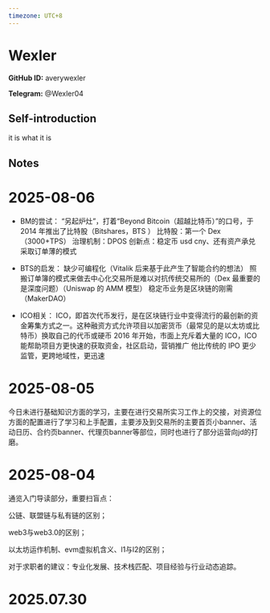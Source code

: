 ```yaml
---
timezone: UTC+8
---
```


# Wexler

**GitHub ID:** averywexler

**Telegram:** @Wexler04

## Self-introduction

it is what it is

## Notes

<!-- Content_START -->
# 2025-08-06

- BM的尝试：
“另起炉灶”，打着“Beyond Bitcoin（超越比特币）”的口号，于2014 年推出了比特股（Bitshares，BTS ）
比特股：第一个 Dex
（3000+TPS）
治理机制：DPOS
创新点：稳定币 usd cny、还有资产承兑
采取订单薄的模式

- BTS的启发：
缺少可编程化（Vitalik 后来基于此产生了智能合约的想法）
照搬订单簿的模式来做去中心化交易所是难以对抗传统交易所的（Dex 最重要的是深度问题）（Uniswap 的 AMM 模型）
稳定币业务是区块链的刚需（MakerDAO）

- ICO相关：
ICO，即首次代币发行，是在区块链行业中变得流行的最创新的资金筹集方式之一。这种融资方式允许项目以加密货币（最常见的是以太坊或比特币）换取自己的代币或硬币
2016 年开始，市面上充斥着大量的 ICO，ICO 能帮助项目方更快速的获取资金，社区启动，营销推广
他比传统的 IPO 更少监管，更跨地域性，更迅速

# 2025-08-05

今日未进行基础知识方面的学习，主要在进行交易所实习工作上的交接，对资源位方面的配置进行了学习和上手配置，主要涉及到交易所的主要首页小banner、活动日历、合约页banner、代理页banner等部位，同时也进行了部分运营向jd的打磨。

# 2025-08-04

通览入门导读部分，重要扫盲点：

公链、联盟链与私有链的区别；

web3与web3.0的区别；

以太坊运作机制、evm虚拟机含义、l1与l2的区别；

对于求职者的建议：专业化发展、技术栈匹配、项目经验与行业动态追踪。


# 2025.07.30


<!-- Content_END -->
